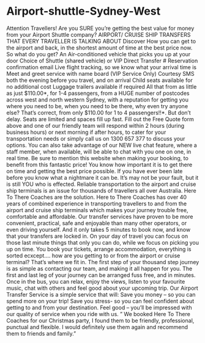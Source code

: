 # Airport-shuttle-Sydney-West
Attention Travellers!  Are you SURE you’re getting the best value for money from your Airport Shuttle company? AIRPORT/ CRUISE SHIP TRANSFERS THAT EVERY TRAVELLER IS TALKING ABOUT Discover How you can get to the airport and back, in the shortest amount of time at the best price now.  So what do you get?  An Air-conditioned vehicle that picks you up at your door Choice of Shuttle (shared vehicle) or VIP Direct Transfer # Reservation confirmation email  Live flight tracking, so we know what your arrival time is Meet and greet service with name board (VIP Service Only) Courtesy SMS both the evening before you travel, and on arrival Child seats available for no additional cost Luggage trailers available if required All that from as little as just $110.00*, for 1-4 passengers, from a HUGE number of postcodes across west and north western Sydney, with a reputation for getting you where you need to be, when you need to be there, why even try anyone else?  That’s correct, from only $110.00 for 1 to 4 passengers!!*. But don’t delay. Seats are limited and spaces fill up fast.   Fill out the Free Quote form above and one of our friendly team will  respond within 2 hours (during business hours) or next  morning if after hours,  to cater for your transportation needs  or simply call us on 1300 657 377 to discuss your options.  You can also take advantage of our NEW live chat feature, where a staff member, when available, will be able to chat with you one on one, in real time.   Be sure to mention this website when making your booking, to benefit from this fantastic price!   You know how important it is to get there on time and getting the best price possible.  If you have ever been late before you know what a nightmare it can be.  It’s may not be your fault, but it is still YOU who is effected.  Reliable transportation to the airport and cruise ship terminals is an issue for thousands of travellers all over Australia.  Here To There Coaches are the solution.  Here to There Coaches has over 40 years of combined experience in transporting travellers to and from the airport and cruise ship terminals which makes your journey trouble free, comfortable and affordable.  Our transfer services have proven to be more convenient, practical, safe and enjoyable than many other operators, or even driving yourself.  And it only takes 5 minutes to book now, and know that your transfers are locked in.  On your day of travel you can focus on those last minute things that only you can do, while we focus on picking you up on time. You book your tickets, arrange accommodation, everything is sorted ecxcept…. how are you getting to or from the airport or cruise terminal?  That’s where we fit in. The first step of your thousand step journey is as simple as contacting our team, and making it all happen for you. The first and last leg of your journey can be arranged fuss free, and in minutes.  Once in the bus, you can relax, enjoy the views, listen to your favourite music, chat with others and feel good about your upcoming trip.  Our Airport Transfer Service is a simple service that will:  Save you money – so you can spend more on your trip! Save you stress- so you can feel confident about getting to and from your destination. Feel good – you’ll be impressed with our quality of service when you ride with us. ” We booked Here To There Coaches for our Christmas party, I found them to be friendly, professional, punctual and flexible. I would definitely use them again and recommend them to friends and family.”
